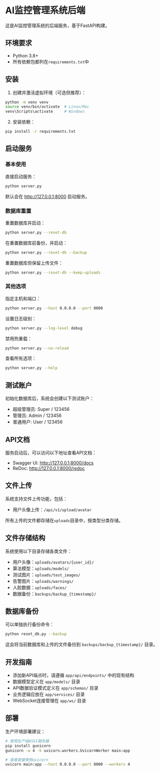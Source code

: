 # AI监控管理系统后端

这是AI监控管理系统的后端服务，基于FastAPI构建。

## 环境要求

- Python 3.8+
- 所有依赖包都列在`requirements.txt`中

## 安装

1. 创建并激活虚拟环境（可选但推荐）：

```bash
python -m venv venv
source venv/bin/activate  # Linux/Mac
venv\Scripts\activate     # Windows
```

2. 安装依赖：

```bash
pip install -r requirements.txt
```

## 启动服务

### 基本使用

直接启动服务：

```bash
python server.py
```

默认会在 http://127.0.0.1:8000 启动服务。

### 数据库重置

重置数据库并启动：

```bash
python server.py --reset-db
```

在重置数据库前备份，并启动：

```bash
python server.py --reset-db --backup
```

重置数据库但保留上传文件：

```bash
python server.py --reset-db --keep-uploads
```

### 其他选项

指定主机和端口：

```bash
python server.py --host 0.0.0.0 --port 8080
```

设置日志级别：

```bash
python server.py --log-level debug
```

禁用热重载：

```bash
python server.py --no-reload
```

查看所有选项：

```bash
python server.py --help
```

## 测试账户

初始化数据库后，系统会创建以下测试账户：

- 超级管理员: Super / 123456
- 管理员: Admin / 123456
- 普通用户: User / 123456

## API文档

服务启动后，可以访问以下地址查看API文档：

- Swagger UI: http://127.0.0.1:8000/docs
- ReDoc: http://127.0.0.1:8000/redoc

## 文件上传

系统支持文件上传功能，包括：

- 用户头像上传：`/api/v1/upload/avatar`

所有上传的文件都存储在`uploads`目录中，按类型分类存储。

## 文件存储结构

系统使用以下目录存储各类文件：

- 用户头像：`uploads/avatars/{user_id}/`
- 算法模型：`uploads/models/`
- 测试图片：`uploads/test_images/`
- 告警图片：`uploads/warnings/`
- 人脸数据：`uploads/faces/`
- 数据备份：`backups/backup_{timestamp}/`

## 数据库备份

可以单独执行备份命令：

```bash
python reset_db.py --backup
```

这会将当前数据库和上传的文件备份到 `backups/backup_{timestamp}/` 目录。

## 开发指南

- 添加新API端点时，请遵循 `app/api/endpoints/` 中的现有结构
- 数据模型定义在 `app/models/` 目录
- API数据验证模式定义在 `app/schemas/` 目录
- 业务逻辑应放在 `app/services/` 目录
- WebSocket连接管理在 `app/ws/` 目录

## 部署

生产环境部署建议：

```bash
# 使用生产级ASGI服务器
pip install gunicorn
gunicorn -w 4 -k uvicorn.workers.UvicornWorker main:app

# 或者直接使用uvicorn
uvicorn main:app --host 0.0.0.0 --port 8000 --workers 4
```